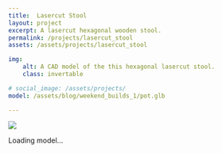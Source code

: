 ```yaml
---
title:  Lasercut Stool
layout: project
excerpt: A lasercut hexagonal wooden stool.
permalink: /projects/lasercut_stool
assets: /assets/projects/lasercut_stool

img:
    alt: A CAD model of the this hexagonal lasercut stool.
    class: invertable

# social_image: /assets/projects/
model: /assets/blog/weekend_builds_1/pot.glb

---
```

<outline-model-viewer model = "{{page.model}}" camera='{"position":[7.699,4.641,6.436],"rotation":[-0.6243,0.7663,0.4633],"zoom":229.77238881409951,"target":[0,0,0]}'>
    <img class="outline-model-poster no-wc" src = "{{page.img.src}}">
    <p class="has-wc">Loading model...</p>
</outline-model-viewer>